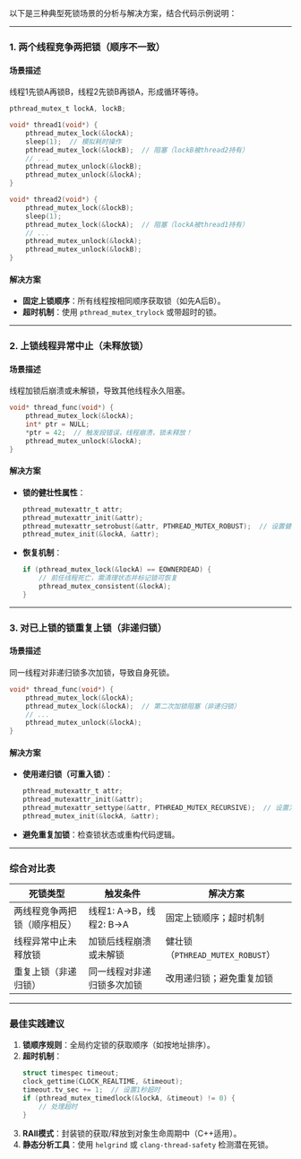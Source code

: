 以下是三种典型死锁场景的分析与解决方案，结合代码示例说明：

---

### **1. 两个线程竞争两把锁（顺序不一致）**
#### **场景描述**
线程1先锁A再锁B，线程2先锁B再锁A，形成循环等待。
```c
pthread_mutex_t lockA, lockB;

void* thread1(void*) {
    pthread_mutex_lock(&lockA);
    sleep(1);  // 模拟耗时操作
    pthread_mutex_lock(&lockB);  // 阻塞（lockB被thread2持有）
    // ...
    pthread_mutex_unlock(&lockB);
    pthread_mutex_unlock(&lockA);
}

void* thread2(void*) {
    pthread_mutex_lock(&lockB);
    sleep(1);
    pthread_mutex_lock(&lockA);  // 阻塞（lockA被thread1持有）
    // ...
    pthread_mutex_unlock(&lockA);
    pthread_mutex_unlock(&lockB);
}
```

#### **解决方案**
- **固定上锁顺序**：所有线程按相同顺序获取锁（如先A后B）。
- **超时机制**：使用 `pthread_mutex_trylock` 或带超时的锁。

---

### **2. 上锁线程异常中止（未释放锁）**
#### **场景描述**
线程加锁后崩溃或未解锁，导致其他线程永久阻塞。
```c
void* thread_func(void*) {
    pthread_mutex_lock(&lockA);
    int* ptr = NULL;
    *ptr = 42;  // 触发段错误，线程崩溃，锁未释放！
    pthread_mutex_unlock(&lockA);
}
```

#### **解决方案**
- **锁的健壮性属性**：
  ```c
  pthread_mutexattr_t attr;
  pthread_mutexattr_init(&attr);
  pthread_mutexattr_setrobust(&attr, PTHREAD_MUTEX_ROBUST);  // 设置健壮锁
  pthread_mutex_init(&lockA, &attr);
  ```
- **恢复机制**：
  ```c
  if (pthread_mutex_lock(&lockA) == EOWNERDEAD) {
      // 前任线程死亡，需清理状态并标记锁可恢复
      pthread_mutex_consistent(&lockA);
  }
  ```

---

### **3. 对已上锁的锁重复上锁（非递归锁）**
#### **场景描述**
同一线程对非递归锁多次加锁，导致自身死锁。
```c
void* thread_func(void*) {
    pthread_mutex_lock(&lockA);
    pthread_mutex_lock(&lockA);  // 第二次加锁阻塞（非递归锁）
    // ...
    pthread_mutex_unlock(&lockA);
}
```

#### **解决方案**
- **使用递归锁（可重入锁）**：
  ```c
  pthread_mutexattr_t attr;
  pthread_mutexattr_init(&attr);
  pthread_mutexattr_settype(&attr, PTHREAD_MUTEX_RECURSIVE);  // 设置为递归锁
  pthread_mutex_init(&lockA, &attr);
  ```
- **避免重复加锁**：检查锁状态或重构代码逻辑。

---

### **综合对比表**
| **死锁类型**               | **触发条件**                     | **解决方案**                              |
|----------------------------|----------------------------------|------------------------------------------|
| 两线程竞争两把锁（顺序相反） | 线程1: A→B，线程2: B→A           | 固定上锁顺序；超时机制                   |
| 线程异常中止未释放锁        | 加锁后线程崩溃或未解锁           | 健壮锁（`PTHREAD_MUTEX_ROBUST`）         |
| 重复上锁（非递归锁）        | 同一线程对非递归锁多次加锁       | 改用递归锁；避免重复加锁                 |

---

### **最佳实践建议**
1. **锁顺序规则**：全局约定锁的获取顺序（如按地址排序）。
2. **超时机制**：
   ```c
   struct timespec timeout;
   clock_gettime(CLOCK_REALTIME, &timeout);
   timeout.tv_sec += 1;  // 设置1秒超时
   if (pthread_mutex_timedlock(&lockA, &timeout) != 0) {
       // 处理超时
   }
   ```
3. **RAII模式**：封装锁的获取/释放到对象生命周期中（C++适用）。
4. **静态分析工具**：使用 `helgrind` 或 `clang-thread-safety` 检测潜在死锁。